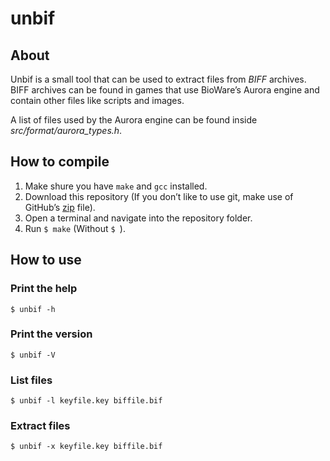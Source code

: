 # unbif

## About
Unbif is a small tool that can be used to extract files from *BIFF* archives.
BIFF archives can be found in games that use BioWare’s Aurora engine and contain
other files like scripts and images.

A list of files used by the Aurora engine can be found inside *src/format/aurora_types.h*.

## How to compile
1. Make shure you have `make` and `gcc` installed.
2. Download this repository (If you don’t like to use git, make use of GitHub’s [zip](https://github.com/marc-q/unbif/archive/master.zip) file).
3. Open a terminal and navigate into the repository folder.
4. Run `$ make` (Without `$ `).

## How to use

### Print the help
`$ unbif -h`

### Print the version
`$ unbif -V`

### List files
`$ unbif -l keyfile.key biffile.bif`

### Extract files
`$ unbif -x keyfile.key biffile.bif`
